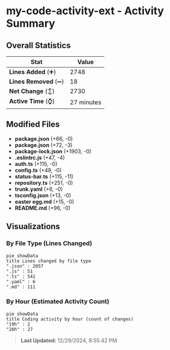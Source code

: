 # my-code-activity-ext - Activity Summary 

## Overall Statistics

| Stat                   | Value                                                             |
| ---------------------- | ----------------------------------------------------------------- |
| **Lines Added** (➕)   | 2748                                          |
| **Lines Removed** (➖) | 18                                        |
| **Net Change** (↕)    | 2730                |
| **Active Time** (⌚)   | 27 minutes |


## Modified Files
- **package.json** (+66, -0)
- **package.json** (+72, -3)
- **package-lock.json** (+1903, -0)
- **.eslintrc.js** (+47, -4)
- **auth.ts** (+115, -0)
- **config.ts** (+49, -0)
- **status-bar.ts** (+115, -11)
- **repository.ts** (+251, -0)
- **trunk.yaml** (+6, -0)
- **tsconfig.json** (+13, -0)
- **easter egg.md** (+15, -0)
- **README.md** (+96, -0)

## Visualizations

### By File Type (Lines Changed)

```mermaid
pie showData
title Lines changed by file type
".json" : 2057
".js" : 51
".ts" : 541
".yaml" : 6
".md" : 111
```

### By Hour (Estimated Activity Count)

```mermaid
pie showData
title Coding activity by hour (count of changes)
"19h" : 2
"20h" : 27
```


> **Last Updated:** 12/29/2024, 8:55:42 PM